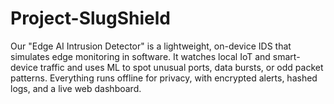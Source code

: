 # Project-SlugShield
Our "Edge AI Intrusion Detector" is a lightweight, on-device IDS that simulates edge monitoring in software. It watches local IoT and smart-device traffic and uses ML to spot unusual ports, data bursts, or odd packet patterns. Everything runs offline for privacy, with encrypted alerts, hashed logs, and a live web dashboard.
